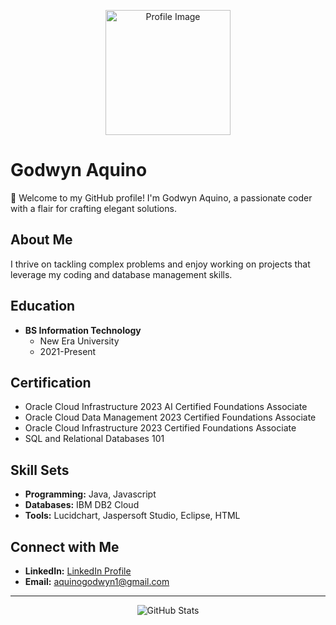 <p align="center">
  <img srcC:\Users\GODWYN\Pictures\Aquino,Godwyn A..jpg" alt="Profile Image" width="200" height="200" />
</p>

# Godwyn Aquino

🚀 Welcome to my GitHub profile! I'm Godwyn Aquino, a passionate coder with a flair for crafting elegant solutions.

## About Me

I thrive on tackling complex problems and enjoy working on projects that leverage my coding and database management skills.

## Education

- **BS Information Technology**
  - New Era University
  - 2021-Present

## Certification

- Oracle Cloud Infrastructure 2023 AI Certified Foundations Associate
- Oracle Cloud Data Management 2023 Certified Foundations Associate
- Oracle Cloud Infrastructure 2023 Certified Foundations Associate
- SQL and Relational Databases 101

## Skill Sets

- **Programming:** Java, Javascript
- **Databases:** IBM DB2 Cloud
- **Tools:** Lucidchart, Jaspersoft Studio, Eclipse, HTML

## Connect with Me

- **LinkedIn:** [LinkedIn Profile](LinkedIn_profile_link)
- **Email:** aquinogodwyn1@gmail.com
---

<p align="center">
  <img src="https://github-readme-stats.vercel.app/api?username=your-username&show_icons=true&theme=dark" alt="GitHub Stats" />
</p>
